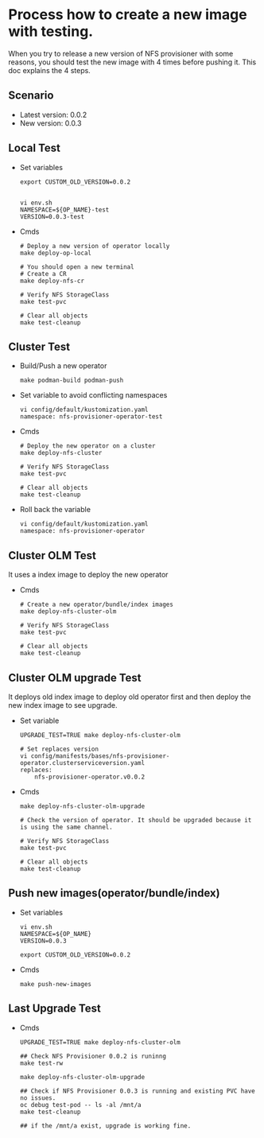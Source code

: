 # Process how to create a new image with testing.

When you try to release a new version of NFS provisioner with some reasons, you should test the new image with 4 times before pushing it. This doc explains the 4 steps.

## Scenario
- Latest version: 0.0.2
- New version: 0.0.3

## Local Test
- Set variables
  ~~~
  export CUSTOM_OLD_VERSION=0.0.2


  vi env.sh
  NAMESPACE=${OP_NAME}-test
  VERSION=0.0.3-test
  ~~~

- Cmds
  ~~~
  # Deploy a new version of operator locally
  make deploy-op-local

  # You should open a new terminal
  # Create a CR
  make deploy-nfs-cr

  # Verify NFS StorageClass
  make test-pvc

  # Clear all objects
  make test-cleanup
  ~~~

## Cluster Test

- Build/Push a new operator
  ~~~
  make podman-build podman-push
  ~~~

- Set variable to avoid conflicting namespaces
  ~~~
  vi config/default/kustomization.yaml
  namespace: nfs-provisioner-operator-test
  ~~~

- Cmds
  ~~~
  # Deploy the new operator on a cluster
  make deploy-nfs-cluster

  # Verify NFS StorageClass
  make test-pvc

  # Clear all objects
  make test-cleanup
  ~~~

- Roll back the variable
  ~~~
  vi config/default/kustomization.yaml
  namespace: nfs-provisioner-operator
  ~~~

## Cluster OLM Test
It uses a index image to deploy the new operator
- Cmds
  ~~~
  # Create a new operator/bundle/index images
  make deploy-nfs-cluster-olm

  # Verify NFS StorageClass
  make test-pvc

  # Clear all objects
  make test-cleanup
  ~~~


## Cluster OLM upgrade Test
It deploys old index image to deploy old operator first and then deploy the new index image to see upgrade.

- Set variable
  ~~~
  UPGRADE_TEST=TRUE make deploy-nfs-cluster-olm

  # Set replaces version
  vi config/manifests/bases/nfs-provisioner-operator.clusterserviceversion.yaml
  replaces: 
	  nfs-provisioner-operator.v0.0.2
  ~~~

- Cmds
  ~~~
  make deploy-nfs-cluster-olm-upgrade

  # Check the version of operator. It should be upgraded because it is using the same channel.

  # Verify NFS StorageClass
  make test-pvc

  # Clear all objects
  make test-cleanup
  ~~~


## Push new images(operator/bundle/index)

- Set variables
  ~~~
  vi env.sh
  NAMESPACE=${OP_NAME}
  VERSION=0.0.3

  export CUSTOM_OLD_VERSION=0.0.2
  ~~~

- Cmds
  ~~~
  make push-new-images
  ~~~

## Last Upgrade Test

- Cmds
  ~~~
  UPGRADE_TEST=TRUE make deploy-nfs-cluster-olm
  
  ## Check NFS Provisioner 0.0.2 is runinng 
  make test-rw

  make deploy-nfs-cluster-olm-upgrade
  
  ## Check if NFS Provisioner 0.0.3 is running and existing PVC have no issues.
  oc debug test-pod -- ls -al /mnt/a
  make test-cleanup

  ## if the /mnt/a exist, upgrade is working fine.
  ~~~